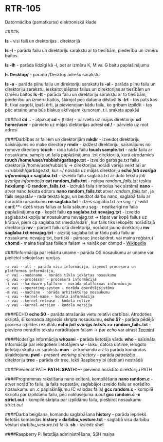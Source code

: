 # RTR-105
Datormācība (pamatkurss) elektroniskā klade

####ls

**ls** - visi faili un drektorijas . direktorijā  

**ls -l** - parāda failu un direktoriju sarakstu ar to tiesībām, piederību un izmēru baitos

**ls -lh** - parāda līdzīgi kā -l, bet ar izmēru K, M vai G baitu paplašinājumu

**ls Desktop/** - parāda /Desktop adrešu sarakstu

**ls -a** - parāda pilnu failu un direktoriju sarakstu
**ls -al** - parāda pilnu failu un direktoriju sarakstu, ieskaitot slēptos failus un direktorijas ar tiesībām un izmēru baitos
**ls -lt** - parāda failu un direktoriju sarakstu ar to tiesībām, piederību un izmēru baitos, šķirojot pēc datuma dilstoši
**ls -lrt** - tas pats kas lt, tikai augoši, īpaši ērti, ja pievienojam kādu failu, ko gribam izpildīt - tas pēc attainojuma būs blakus aktīvajam kursoram, t.i. sraksta apakšā

####cd
**cd ..** - atpakaļ
**cd ~** (tilde) - pārvieto uz mājas direktoriju
**cd home/user** - pārvieto uz mājas diektorijas adresi
**cd /** - pārvieto uz root adresi

####Darbības ar failiem un direktorijām
**mkdir** - izveidot direktoriju, saīsinājums no make directory
**rmdir** - izdžest direktoriju, saīsinājums no remove directory
**touch** - rada tukšu failu
**touch sample.txt** - rada failu ar nosaukumu sample un faila paplašinājumu .txt direktorijā, kurā atrodamies
**touch /home/user/rubbish/garbage.txt** - izveido garbage.txt failu direktorijā /home/user/rubbish/
-> direktorijas norādi varēja veikt arī ar ~/rubbish/garbage.txt, kur ~/ novada uz mājas direktoriju
**echo _ļoti svarīga informācija_ > saglaba.txt** - izveido failu saglaba.txt ar doto tekstu _ļoti svarīga informācija_
**cat random_fails.txt** - nolasa _random_fails.txt_ tesktu
**hexdump -C random_fails.txt** - izdrukā faila simbolus hex sistēmā
**nano** - atver nano teksta editoru
**nano random_fails.txt** atver _random_fails.txt_ , ja fails nepastāv - rada teksta logu, un beidzot darbu nano, saglabā failu ar norādīto nosaukumu
**rm saglaba.txt** - dzēš saglaba.txt
**rm sag* - (* -wild card)**- dzēš visus failus ar faila sākumu sag- , neatkarīgi no faila paplašinājuma
**cp** - kopēt failu
**cp saglaba.txt nevajag.txt** - izveido saglaba.txt kopiju ar nosaukumu nevajag.txt
-> tāpat var kopē failus uz krātuvi, piem cp saglaba.txt /media/sda1/ , kur fails tiks iekopēts norādītajā direktorijā
**mv** - pārcelt failu citā direktorijā, norādot jauno direktoriju
**mv saglaba.txt nevajag.txt** - aizstāj saglaba.txt ar tādu pašu failu ar nosaukumu nevajag.txt, burtiski - pārsauc (noskaidrot, vai maina reģistru)
**chomd** - maina tiesības failiem failam
-> vairāk par chmod - [Wikipedia](https://en.wikipedia.org/wiki/Chmod)

####Informācija par iekārtu
uname - parāda OS nosaukumu
ar uname var pielietot sekojošsas opcijas
```
-a vai --all - parāda visu informāciju, izņemot procesora un platformas informāciju,
-n vai --nodename - norāda tīkla iekārtas nosaukumu
-p vai --processor - procesora informācija
-i vai --hardware-platform - norāda platformas informāciju
-o vai --operating-system - norāda operētājsistēmu
-m vai --machine - norāda arhitektūras nosaukumu
-s vai --kernel-name - kodola informācija 
-r vai --kernel-release - kodola relīze
-v vai --kernel-version - kodola versija
```

####ECHO
**echo $0** - parāda atrašanās vietu relatīvi darbībai. Atrodoties skriptā, šī komanda atgriezīs skripta nosaukumu, 
**echo $?** - parāda pēdējā procesa izpildes rezultātu 
**echo _ļoti svarīgs teksts_ >> random_fails.txt** - pievieno norādīto tekstu norādītajam failam
-> par _echo_ var atrast [Tecmint](https://www.tecmint.com/echo-command-in-linux/)

####Noderīga informācija
**whoami** - parāda lietotāja vārdu
**who** - saīsināta informācija par ielogotiem lietotājiem
**w** - laiku, datora uptime, ielogoto lietotāju skaitu un sarakstu
**man** - ar komandu aiz tā parāda komandas skaidrojumu
**pwd** - _present working directory_ - parāda patreizējo . direktoriju
**tree** - parāda dir tree. Iekš Raspberry pi (debian) nestrādā

####Pievienot PATH
**PATH=$PATH:~**- pievieno norādīto direktoriju PATH

####Programmas rakstīšana nano editorā, kompilēšana
**nano random.c** - atver norādīto failu, ja fails nepastāv, saglabājot izveido failu ar norādīto nosaukumu un .c paplašinājumu (C valodas fails)
**gcc random.c** - kompilē skriptu par izpildāmu failu, pēc noklusējuma _a.out_
**gcc random.c -o strict.out** - kompilē skriptu par izpildāmu failu, piešķirot nosaukumu _strict.out_

####Darba beigšana, komandu saglabāšana
**history** - parāda iepriekš lietotās komandas
**history > darbibu_vesture.txt** - saglabā visu darbību vēsturi _darbibu_vesture.txt_ failā.
**sh** - izslēdz shell

####Raspberry Pi lietotāja administrēšana, SSH maiņa

